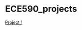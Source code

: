 # ECE590_projects

[Project 1](https://github.com/SangJyh/ECE590_projects/blob/main/project1/project1.py)